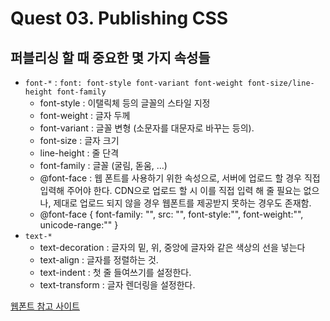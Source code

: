 # Quest 03. Publishing CSS

## 퍼블리싱 할 때 중요한 몇 가지 속성들

* `font-*` : `font: font-style font-variant font-weight font-size/line-height font-family`
  * font-style : 이탤릭체 등의 글꼴의 스타일 지정
  * font-weight : 글자 두께
  * font-variant : 글꼴 변형 (소문자를 대문자로 바꾸는 등의).
  * font-size : 글자 크기
  * line-height : 줄 단격
  * font-family : 글꼴 (굴림, 돋움, …)
  * @font-face : 웹 폰트를 사용하기 위한 속성으로, 서버에 업로드 할 경우 직접 입력해 주어야 한다. CDN으로 업로드 할 시 이를 직접 입력 해 줄 필요는 없으나, 제대로 업로드 되지 않을 경우 웹폰트를 제공받지 못하는 경우도 존재함.
  * @font-face {
    font-family: "", src: "", font-style:"", font-weight:"", unicode-range:""
  }
* `text-*`
  * text-decoration : 글자의 밑, 위, 중앙에 글자와 같은 색상의 선을 넣는다
  * text-align : 글자를 정렬하는 것.
  * text-indent : 첫 줄 들여쓰기를 설정한다.
  * text-transform : 글자 렌더링을 설정한다.



[웹폰트 참고 사이트](https://wit.nts-corp.com/2017/02/13/4258)